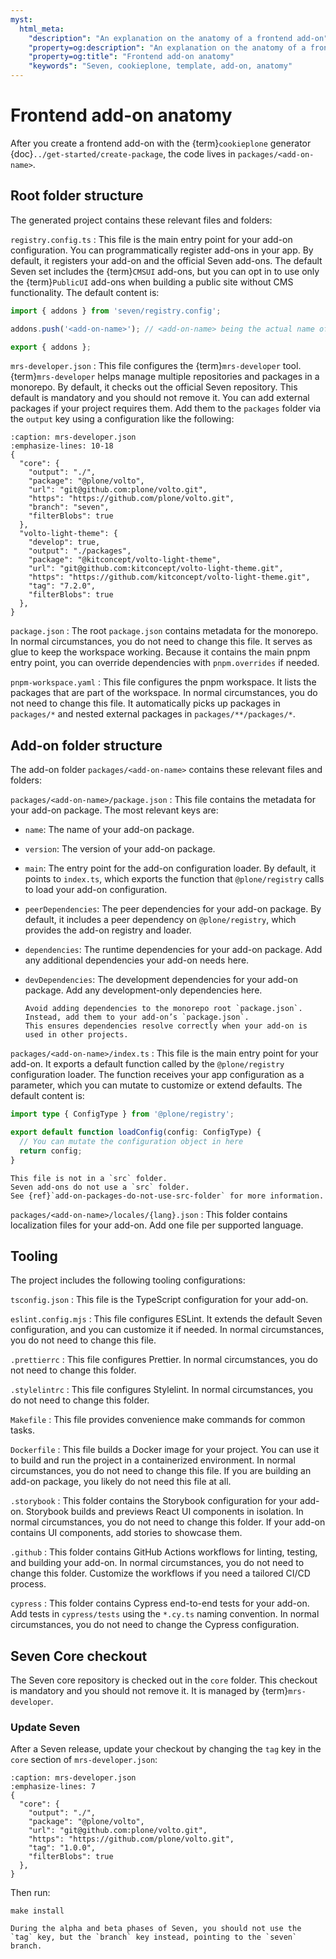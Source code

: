 ```yaml
---
myst:
  html_meta:
    "description": "An explanation on the anatomy of a frontend add-on"
    "property=og:description": "An explanation on the anatomy of a frontend add-on"
    "property=og:title": "Frontend add-on anatomy"
    "keywords": "Seven, cookieplone, template, add-on, anatomy"
---
```


# Frontend add-on anatomy

After you create a frontend add-on with the {term}`cookieplone` generator {doc}`../get-started/create-package`, the code lives in `packages/<add-on-name>`.

## Root folder structure

The generated project contains these relevant files and folders:

`registry.config.ts`
: This file is the main entry point for your add-on configuration.
  You can programmatically register add-ons in your app.
  By default, it registers your add-on and the official Seven add-ons.
  The default Seven set includes the {term}`CMSUI` add-ons, but you can opt in to use only the {term}`PublicUI` add-ons when building a public site without CMS functionality.
  The default content is:

  ```ts
  import { addons } from 'seven/registry.config';

  addons.push('<add-on-name>'); // <add-on-name> being the actual name of your add-on

  export { addons };
  ```

`mrs-developer.json`
: This file configures the {term}`mrs-developer` tool.
  {term}`mrs-developer` helps manage multiple repositories and packages in a monorepo.
  By default, it checks out the official Seven repository.
  This default is mandatory and you should not remove it.
  You can add external packages if your project requires them.
  Add them to the `packages` folder via the `output` key using a configuration like the following:

  ```{code-block} python
  :caption: mrs-developer.json
  :emphasize-lines: 10-18
  {
    "core": {
      "output": "./",
      "package": "@plone/volto",
      "url": "git@github.com:plone/volto.git",
      "https": "https://github.com/plone/volto.git",
      "branch": "seven",
      "filterBlobs": true
    },
    "volto-light-theme": {
      "develop": true,
      "output": "./packages",
      "package": "@kitconcept/volto-light-theme",
      "url": "git@github.com:kitconcept/volto-light-theme.git",
      "https": "https://github.com/kitconcept/volto-light-theme.git",
      "tag": "7.2.0",
      "filterBlobs": true
    },
  }
  ```

`package.json`
: The root `package.json` contains metadata for the monorepo.
  In normal circumstances, you do not need to change this file.
  It serves as glue to keep the workspace working.
  Because it contains the main pnpm entry point, you can override dependencies with `pnpm.overrides` if needed.

`pnpm-workspace.yaml`
: This file configures the pnpm workspace.
  It lists the packages that are part of the workspace.
  In normal circumstances, you do not need to change this file.
  It automatically picks up packages in `packages/*` and nested external packages in `packages/**/packages/*`.

## Add-on folder structure

The add-on folder `packages/<add-on-name>` contains these relevant files and folders:

`packages/<add-on-name>/package.json`
: This file contains the metadata for your add-on package.
  The most relevant keys are:
  - `name`: The name of your add-on package.
  - `version`: The version of your add-on package.
  - `main`: The entry point for the add-on configuration loader.
    By default, it points to `index.ts`, which exports the function that `@plone/registry` calls to load your add-on configuration.
  - `peerDependencies`: The peer dependencies for your add-on package.
    By default, it includes a peer dependency on `@plone/registry`, which provides the add-on registry and loader.
  - `dependencies`: The runtime dependencies for your add-on package.
    Add any additional dependencies your add-on needs here.
  - `devDependencies`: The development dependencies for your add-on package.
    Add any development-only dependencies here.

    ```{tip}
    Avoid adding dependencies to the monorepo root `package.json`.
    Instead, add them to your add-on’s `package.json`.
    This ensures dependencies resolve correctly when your add-on is used in other projects.
    ```

`packages/<add-on-name>/index.ts`
: This file is the main entry point for your add-on.
  It exports a default function called by the `@plone/registry` configuration loader.
  The function receives your app configuration as a parameter, which you can mutate to customize or extend defaults.
  The default content is:

  ```ts
  import type { ConfigType } from '@plone/registry';

  export default function loadConfig(config: ConfigType) {
    // You can mutate the configuration object in here
    return config;
  }
  ```

  ```{note}
  This file is not in a `src` folder.
  Seven add-ons do not use a `src` folder.
  See {ref}`add-on-packages-do-not-use-src-folder` for more information.
  ```

`packages/<add-on-name>/locales/{lang}.json`
: This folder contains localization files for your add-on.
  Add one file per supported language.

## Tooling

The project includes the following tooling configurations:

`tsconfig.json`
: This file is the TypeScript configuration for your add-on.

`eslint.config.mjs`
: This file configures ESLint.
  It extends the default Seven configuration, and you can customize it if needed.
  In normal circumstances, you do not need to change this file.

`.prettierrc`
: This file configures Prettier.
  In normal circumstances, you do not need to change this folder.

`.stylelintrc`
: This file configures Stylelint.
  In normal circumstances, you do not need to change this folder.

`Makefile`
: This file provides convenience make commands for common tasks.

`Dockerfile`
: This file builds a Docker image for your project.
  You can use it to build and run the project in a containerized environment.
  In normal circumstances, you do not need to change this file.
  If you are building an add-on package, you likely do not need this file at all.

`.storybook`
: This folder contains the Storybook configuration for your add-on.
  Storybook builds and previews React UI components in isolation.
  In normal circumstances, you do not need to change this folder.
  If your add-on contains UI components, add stories to showcase them.

`.github`
: This folder contains GitHub Actions workflows for linting, testing, and building your add-on.
  In normal circumstances, you do not need to change this folder.
  Customize the workflows if you need a tailored CI/CD process.

`cypress`
: This folder contains Cypress end-to-end tests for your add-on.
  Add tests in `cypress/tests` using the `*.cy.ts` naming convention.
  In normal circumstances, you do not need to change the Cypress configuration.

## Seven Core checkout

The Seven core repository is checked out in the `core` folder.
This checkout is mandatory and you should not remove it.
It is managed by {term}`mrs-developer`.

### Update Seven

After a Seven release, update your checkout by changing the `tag` key in the `core` section of `mrs-developer.json`:

  ```{code-block} python
  :caption: mrs-developer.json
  :emphasize-lines: 7
  {
    "core": {
      "output": "./",
      "package": "@plone/volto",
      "url": "git@github.com:plone/volto.git",
      "https": "https://github.com/plone/volto.git",
      "tag": "1.0.0",
      "filterBlobs": true
    },
  }
  ```

Then run:

```shell
make install
```

```{important}
During the alpha and beta phases of Seven, you should not use the `tag` key, but the `branch` key instead, pointing to the `seven` branch.
```
